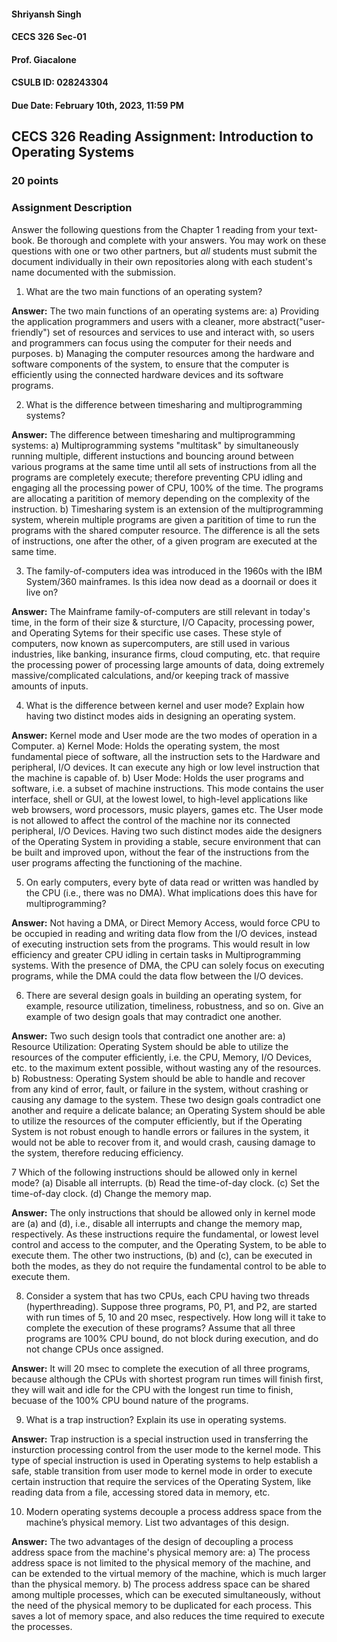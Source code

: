 #### Shriyansh Singh
#### CECS 326 Sec-01
#### Prof. Giacalone
#### CSULB ID: 028243304
#### Due Date: February 10th, 2023, 11:59 PM
## CECS 326 Reading Assignment: Introduction to Operating Systems
### 20 points

### Assignment Description
Answer the following questions from the Chapter 1 reading from your text-book. Be thorough and complete with your answers. You may work on these questions with one or two other partners, but *all* students must submit the document individually in their own repositories along with each student's name documented with the submission.

1. What are the two main functions of an operating system?

**Answer:** The two main functions of an operating systems are:
    a) Providing the application programmers and users with a cleaner, more abstract("user-friendly") set of resources and services to use and interact with, so users and programmers can focus using the computer for their needs and purposes.
    b) Managing the computer resources among the hardware and software components of the system, to ensure that the computer is efficiently using the connected hardware devices and its software programs.

2. What is the difference between timesharing and multiprogramming systems?

**Answer:** The difference between timesharing and multiprogramming systems:
    a) Multiprogramming systems "multitask" by simultaneously running multiple, different instuctions and bouncing around between various programs at the same time until all sets of instructions from all the programs are completely execute; therefore preventing CPU idling and engaging all the processing power of CPU, 100% of the time. The programs are allocating a paritition of memory depending on the complexity of the instruction.
    b) Timesharing system is an extension of the multiprogramming system, wherein multiple programs are given a paritition of time to run the programs with the shared computer resource. The difference is all the sets of instructions, one after the other, of a given program are executed at the same time.

3. The family-of-computers idea was introduced in the 1960s with the IBM System/360 mainframes. Is this idea now dead as a doornail or does it live on?

**Answer:** The Mainframe family-of-computers are still relevant in today's time, in the form of their size & sturcture, I/O Capacity, processing power, and Operating Sytems for their specific use cases. These style of computers, now known as supercomputers, are still used in various industries, like banking, insurance firms, cloud computing, etc. that require the processing power of processing large amounts of data, doing extremely massive/complicated calculations, and/or keeping track of massive amounts of inputs.

4. What is the difference between kernel and user mode? Explain how having two distinct modes aids in designing an operating system.

**Answer:** Kernel mode and User mode are the two modes of operation in a Computer.
    a) Kernel Mode: Holds the operating system, the most fundamental piece of software, all the instruction sets to the Hardware and peripheral, I/O devices. It can execute any high or low level instruction that the machine is capable of.
    b) User Mode: Holds the user programs and software, i.e. a subset of machine instructions. This mode contains the user interface, shell or GUI, at the lowest lowel, to high-level applications like web browsers, word processors, music players, games etc. The User mode is not allowed to affect the control of the machine nor its connected peripheral, I/O Devices.
Having two such distinct modes aide the designers of the Operating System in providing a stable, secure environment that can be built and improved upon, without the fear of the instructions from the user programs affecting the functioning of the machine.

5. On early computers, every byte of data read or written was handled by the CPU (i.e., there was no DMA). What implications does this have for multiprogramming?

**Answer:** Not having a DMA, or Direct Memory Access, would force CPU to be occupied in reading and writing data flow from the I/O devices, instead of executing instruction sets from the programs. This would result in low efficiency and greater CPU idling in certain tasks in Multiprogramming systems. With the presence of DMA, the CPU can solely focus on executing programs, while the DMA could the data flow between the I/O devices.

6. There are several design goals in building an operating system, for example, resource utilization, timeliness, robustness, and so on. Give an example of two design goals that may contradict one another.

**Answer:** Two such design tools that contradict one another are:
    a) Resource Utilization: Operating System should be able to utilize the resources of the computer efficiently, i.e. the CPU, Memory, I/O Devices, etc. to the maximum extent possible, without wasting any of the resources.
    b) Robustness: Operating System should be able to handle and recover from any kind of error, fault, or failure in the system, without crashing or causing any damage to the system.
These two design goals contradict one another and require a delicate balance; an Operating System should be able to utilize the resources of the computer efficiently, but if the Operating System is not robust enough to handle errors or failures in the system, it would not be able to recover from it, and would crash, causing damage to the system, therefore reducing efficiency.

7 Which of the following instructions should be allowed only in kernel mode?
    (a) Disable all interrupts.
    (b) Read the time-of-day clock.
    (c) Set the time-of-day clock. (d) Change the memory map.

**Answer:** The only instructions that should be allowed only in kernel mode are (a) and (d), i.e., disable all interrupts and change the memory map, respectively. As these instructions require the fundamental, or lowest level control and access to the computer, and the Operating System, to be able to execute them. The other two instructions, (b) and (c), can be executed in both the modes, as they do not require the fundamental control to be able to execute them.

8. Consider a system that has two CPUs, each CPU having two threads (hyperthreading). Suppose three programs, P0, P1, and P2, are started with run times of 5, 10 and 20 msec, respectively. How long will it take to complete the execution of these programs? Assume that all three programs are 100% CPU bound, do not block during execution, and do not change CPUs once assigned.

**Answer:** It will 20 msec to complete the execution of all three programs, because although the CPUs with shortest program run times
will finish first, they will wait and idle for the CPU with the longest run time to finish, becuase of the 100% CPU bound nature of the programs.

9. What is a trap instruction? Explain its use in operating systems.

**Answer:** Trap instruction is a special instruction used in transferring the insturction processing control from the user mode to the kernel mode. This type of special instruction is used in Operating systems to help establish a safe, stable transition from user mode to kernel mode in order to execute certain instruction that require the services of the Operating System, like reading data from a file, accessing stored data in memory, etc. 

10. Modern operating systems decouple a process address space from the machine’s physical memory. List two advantages of this design.

**Answer:** The two advantages of the design of decoupling a process address space from the machine's physical memory are:
    a) The process address space is not limited to the physical memory of the machine, and can be extended to the virtual memory of the machine, which is much larger than the physical memory.
    b) The process address space can be shared among multiple processes, which can be executed simultaneously, without the need of the physical memory to be duplicated for each process. This saves a lot of memory space, and also reduces the time required to execute the processes.